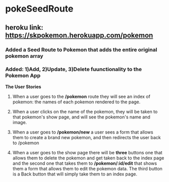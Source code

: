 # pokeSeedRoute

## heroku link: https://skpokemon.herokuapp.com/pokemon

### Added a Seed Route to Pokemon that adds the entire original pokemon array

### Added: 1)Add, 2)Update, 3)Delete fuunctionality to the Pokemon App

**The User Stories**

1. When a user goes to the **/pokemon** route they will see an index of pokemon: the names of each pokemon rendered to the page.

2. When a user clicks on the name of the pokemon, they will be taken to that pokemon's show page, and will see the pokemon's name and image.

3. When a user goes to **/pokemon/new** a user sees a form that allows them to create a brand new pokemon, and then redirects the user back to /pokemon

4. When a user goes to the show page there will be **three** buttons one that allows them to delete the pokemon and get taken back to the index page and the second one that takes them to **/pokemon/:id/edit** that shows them a form that allows them to edit the pokemon data. The third button is a Back button that will simply take them to an index page.